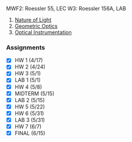 MWF2: Roessler 55, LEC
W3: Roessler 156A, LAB
1. [Nature of Light](Nature%20of%20Light.md)
2. [Geometric Optics](Geometric%20Optics.md)
3. [Optical Instrumentation](Optical%20Instrumentation.md)
### Assignments
- [x] HW 1 (4/17)
- [x] HW 2 (4/24)
- [x] HW 3 (5/1)
- [x] LAB 1 (5/1)
- [x] HW 4 (5/8)
- [x] MIDTERM (5/15)
- [x] LAB 2 (5/15)
- [x] HW 5 (5/22)
- [x] HW 6 (5/31)
- [x] LAB 3 (5/31)
- [x] HW 7 (6/7)
- [x] FINAL (6/15)